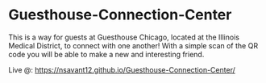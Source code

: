 # Guesthouse-Connection-Center
This is a way for guests at Guesthouse Chicago, located at the Illinois Medical District, to connect with one another! 
With a simple scan of the QR code you will be able to make a new and interesting friend. 

Live @: https://nsavant12.github.io/Guesthouse-Connection-Center/
